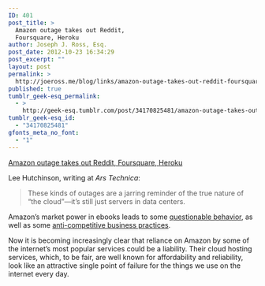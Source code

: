 ```yaml
---
ID: 401
post_title: >
  Amazon outage takes out Reddit,
  Foursquare, Heroku
author: Joseph J. Ross, Esq.
post_date: 2012-10-23 16:34:29
post_excerpt: ""
layout: post
permalink: >
  http://joeross.me/blog/links/amazon-outage-takes-out-reddit-foursquare-heroku/
published: true
tumblr_geek-esq_permalink:
  - >
    http://geek-esq.tumblr.com/post/34170825481/amazon-outage-takes-out-reddit-foursquare-heroku
tumblr_geek-esq_id:
  - "34170825481"
gfonts_meta_no_font:
  - "1"
---
```

<a href='http://arstechnica.com/information-technology/2012/10/amazon-web-services-outage-once-again-shows-reality-behind-the-cloud/'>Amazon outage takes out Reddit, Foursquare, Heroku</a><div class="link_description"><p>Lee Hutchinson, writing at <em>Ars Technica</em>:</p>

<blockquote>
  <p>These kinds of outages are a jarring reminder of the true nature of &#8220;the cloud&#8221;—it&#8217;s still just servers in data centers.</p>
</blockquote>

<p>Amazon&#8217;s market power in ebooks leads to some <a href="http://www.geekosystem.com/amazon-kindle-drm/" target="_blank">questionable behavior</a>, as well as some <a href="http://joeross.me/post/34104358111/amazons-phantom-20-vat-for-uk-ebook-sales" target="_blank">anti-competitive business practices</a>.</p>

<p>Now it is becoming increasingly clear that reliance on Amazon by some of the internet&#8217;s most popular services could be a liability. Their cloud hosting services, which, to be fair, are well known for affordability and reliability, look like an attractive single point of failure for the things we use on the internet every day.</p></div>